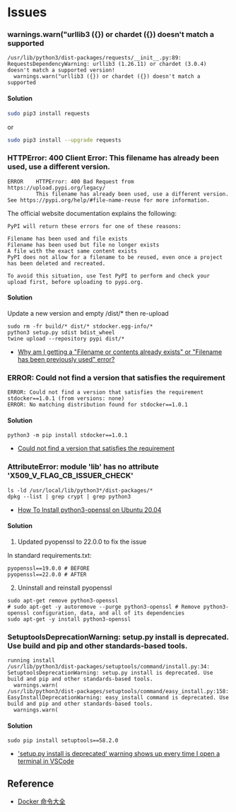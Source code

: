 # Issues

### warnings.warn("urllib3 ({}) or chardet ({}) doesn't match a supported

```
/usr/lib/python3/dist-packages/requests/__init__.py:89: RequestsDependencyWarning: urllib3 (1.26.11) or chardet (3.0.4) doesn't match a supported version!
  warnings.warn("urllib3 ({}) or chardet ({}) doesn't match a supported
```

#### Solution

```bash
sudo pip3 install requests
```
or
```bash
sudo pip3 install --upgrade requests
```

### HTTPError: 400 Client Error: This filename has already been used, use a different version.

```
ERROR    HTTPError: 400 Bad Request from https://upload.pypi.org/legacy/                                                                                                                                                           
         This filename has already been used, use a different version. See https://pypi.org/help/#file-name-reuse for more information. 
```
The official website documentation explains the following:
```
PyPI will return these errors for one of these reasons:

Filename has been used and file exists
Filename has been used but file no longer exists
A file with the exact same content exists
PyPI does not allow for a filename to be reused, even once a project has been deleted and recreated.

To avoid this situation, use Test PyPI to perform and check your upload first, before uploading to pypi.org.
```

#### Solution

Update a new version and empty /dist/* then re-upload

```shell
sudo rm -fr build/* dist/* stdocker.egg-info/*
python3 setup.py sdist bdist_wheel
twine upload --repository pypi dist/*
```

* [Why am I getting a "Filename or contents already exists" or "Filename has been previously used" error?](https://pypi.org/help/#file-name-reuse)


### ERROR: Could not find a version that satisfies the requirement

```
ERROR: Could not find a version that satisfies the requirement stdocker==1.0.1 (from versions: none)
ERROR: No matching distribution found for stdocker==1.0.1
```

#### Solution

```shell
python3 -m pip install stdocker==1.0.1
```

* [Could not find a version that satisfies the requirement <package>](https://stackoverflow.com/questions/32302379/could-not-find-a-version-that-satisfies-the-requirement-package)

### AttributeError: module 'lib' has no attribute 'X509_V_FLAG_CB_ISSUER_CHECK'

```shell
ls -ld /usr/local/lib/python3*/dist-packages/*
dpkg --list | grep crypt | grep python3
```

* [How To Install python3-openssl on Ubuntu 20.04](https://installati.one/ubuntu/20.04/python3-openssl/)


#### Solution

1) Updated pyopenssl to 22.0.0 to fix the issue

In standard requirements.txt:
```shell
pyopenssl==19.0.0 # BEFORE
pyopenssl==22.0.0 # AFTER
```

2) Uninstall and reinstall pyopenssl
```shell
sudo apt-get remove python3-openssl
# sudo apt-get -y autoremove --purge python3-openssl # Remove python3-openssl configuration, data, and all of its dependencies
sudo apt-get -y install python3-openssl
```


### SetuptoolsDeprecationWarning: setup.py install is deprecated. Use build and pip and other standards-based tools.

```shell
running install
/usr/lib/python3/dist-packages/setuptools/command/install.py:34: SetuptoolsDeprecationWarning: setup.py install is deprecated. Use build and pip and other standards-based tools.
  warnings.warn(
/usr/lib/python3/dist-packages/setuptools/command/easy_install.py:158: EasyInstallDeprecationWarning: easy_install command is deprecated. Use build and pip and other standards-based tools.
  warnings.warn(
```

#### Solution

```shell
sudo pip install setuptools==58.2.0
```

* ['setup.py install is deprecated' warning shows up every time I open a terminal in VSCode](https://stackoverflow.com/questions/73257839/setup-py-install-is-deprecated-warning-shows-up-every-time-i-open-a-terminal-i)


## Reference

* [Docker 命令大全](https://www.runoob.com/docker/docker-command-manual.html)

